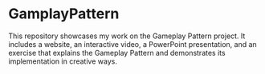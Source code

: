 # GamplayPattern
This repository showcases my work on the Gameplay Pattern project. It includes a website, an interactive video, a PowerPoint presentation, and an exercise that explains the Gameplay Pattern and demonstrates its implementation in creative ways.
